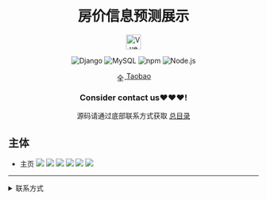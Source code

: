 
<div align="center">
  <h1>房价信息预测展示</h1>
<p align="center"><a href="https://vuejs.org" target="_blank" rel="noopener noreferrer"><img width="30" src="https://vuejs.org/images/logo.png" alt="Vue logo"></a></p>


![Django](https://img.shields.io/badge/Django-092E20?style=for-the-badge&logo=django&logoColor=white&style=plastic)
![MySQL](https://img.shields.io/badge/MySQL-4479A1.svg?style=for-the-badge&logo=mysql&logoColor=white&style=plastic)
![npm](https://img.shields.io/npm/v/npm.svg)
![Node.js](https://img.shields.io/badge/node-12.15.0-green)

<img src="https://www.taobao.com/favicon.ico" alt="全球 Web 图标" role="presentation" data-bm="45" width="17" height="17" align="center" ><a href='https://shop230447850.taobao.com/' > Taobao</a></img>
  ### **Consider contact us❤️❤️❤️!**
</div>

<div align="center">

源码请通过底部联系方式获取 [总目录](https://gitee.com/k54kdk/k54kdk/#djangomysql系统展示)

</div>

## 主体
- 主页
![](./1.png)
![](./2.png)
![](./3.png)
![](./4.png)
![](./5.png)
![](./6.png)


***
<details>
<summary> 联系方式</summary>
<html>
    <div align="center">
        <table align="center" >
            <tr>
                <td>
                    <img src="https://gitee.com/k54kdk/result_display/raw/master/src/联系二维码/微信好友.jpg" height=350/>
                </td>
                <td>
                    <img src="https://gitee.com/k54kdk/result_display/raw/master/src/联系二维码/QQ好友.jpg" height=350/>
                </td>
            </tr>
        </table>
    </div>
</html>
<details>
<summary> 联系方式</summary>
<html>
    <div align="center">
        <table align="center" >
            <tr>
                <td>
                    <img src="https://gitee.com/k54kdk/result_display/raw/master/src/联系二维码/微信好友.jpg" height=350/>
                </td>
                <td>
                    <img src="https://gitee.com/k54kdk/result_display/raw/master/src/联系二维码/QQ好友.jpg" height=350/>
                </td>
            </tr>
        </table>
    </div>
</html>

